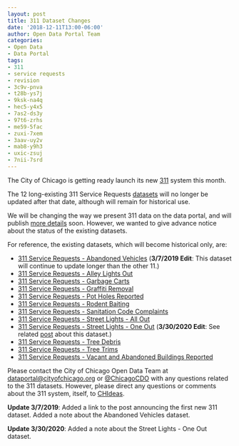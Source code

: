 ```yaml
---
layout: post
title: 311 Dataset Changes
date: '2018-12-11T13:00-06:00'
author: Open Data Portal Team
categories:
- Open Data
- Data Portal
tags:
- 311
- service requests
- revision
- 3c9v-pnva
- t28b-ys7j
- 9ksk-na4q
- hec5-y4x5
- 7as2-ds3y
- 97t6-zrhs
- me59-5fac
- zuxi-7xem
- 3aav-uy2v
- mab8-y9h3
- uxic-zsuj
- 7nii-7srd
---
```

The City of Chicago is getting ready launch its new [311](https://www.cityofchicago.org/city/en/sites/311ProjectInformation/home.html) system this month.

The 12 long-existing 311 Service Requests [datasets](https://data.cityofchicago.org/browse?category=Service+Requests&limitTo=datasets&q=&sortBy=alpha) will no longer be updated after that date, although will remain for historical use.

We will be changing the way we present 311 data on the data portal, and will publish [more details](http://dev.cityofchicago.org/open%20data/data%20portal/2019/03/06/new-311-datasets.html) soon. However, we wanted to give advance notice about the status of the existing datasets.

For reference, the existing datasets, which will become historical only, are:

* [311 Service Requests - Abandoned Vehicles](https://data.cityofchicago.org/d/3c9v-pnva) (**3/7/2019 Edit**: This dataset will continue to update longer than the other 11.)
* [311 Service Requests - Alley Lights Out](https://data.cityofchicago.org/d/t28b-ys7j)
* [311 Service Requests - Garbage Carts](https://data.cityofchicago.org/d/9ksk-na4q)
* [311 Service Requests - Graffiti Removal](https://data.cityofchicago.org/d/hec5-y4x5)
* [311 Service Requests - Pot Holes Reported](https://data.cityofchicago.org/d/7as2-ds3y)
* [311 Service Requests - Rodent Baiting](https://data.cityofchicago.org/d/97t6-zrhs)
* [311 Service Requests - Sanitation Code Complaints](https://data.cityofchicago.org/d/me59-5fac)
* [311 Service Requests - Street Lights - All Out](https://data.cityofchicago.org/d/zuxi-7xem)
* [311 Service Requests - Street Lights - One Out](https://data.cityofchicago.org/d/3aav-uy2v)  (**3/30/2020 Edit**: See related [post](http://dev.cityofchicago.org/open%20data/data%20portal/2020/03/30/street-lights-oo-historical.html) about this dataset.)
* [311 Service Requests - Tree Debris](https://data.cityofchicago.org/d/mab8-y9h3)
* [311 Service Requests - Tree Trims](https://data.cityofchicago.org/d/uxic-zsuj)
* [311 Service Requests - Vacant and Abandoned Buildings Reported](https://data.cityofchicago.org/d/7nii-7srd)

Please contact the City of Chicago Open Data Team at [dataportal@cityofchicago.org](mailto:dataportal@cityofchicago.org) or [@ChicagoCDO](https://twitter.com/ChicagoCDO) with any questions related to the 311 datasets. However, please direct any questions or comments about the 311 system, itself, to [CHIdeas](https://www.chideas.org).

**Update 3/7/2019**: Added a link to the post announcing the first new 311 dataset. Added a note about the Abandoned Vehicles dataset.

**Update 3/30/2020**: Added a note about the Street Lights - One Out dataset.
